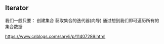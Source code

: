 ## Iterator

我们一般只要：
创建集合
获取集合的迭代器(向导)
通过想到我们即可遍历所有的集合数据


https://www.cnblogs.com/saryli/p/11407289.html